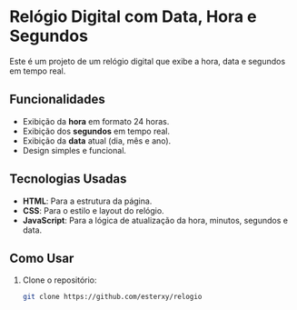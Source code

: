 # Relógio Digital com Data, Hora e Segundos

Este é um projeto de um relógio digital que exibe a hora, data e segundos em tempo real.

## Funcionalidades

- Exibição da **hora** em formato 24 horas.
- Exibição dos **segundos** em tempo real.
- Exibição da **data** atual (dia, mês e ano).
- Design simples e funcional.

## Tecnologias Usadas

- **HTML**: Para a estrutura da página.
- **CSS**: Para o estilo e layout do relógio.
- **JavaScript**: Para a lógica de atualização da hora, minutos, segundos e data.

## Como Usar

1. Clone o repositório:

   ```bash
   git clone https://github.com/esterxy/relogio
